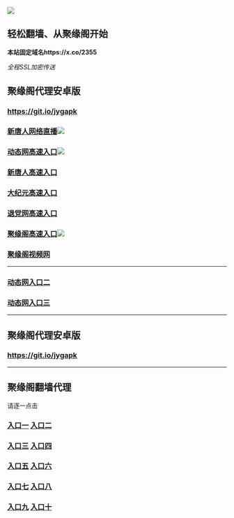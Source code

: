
![](https://raw.githubusercontent.com/hao369/a/master/j.jpg)



## 轻松翻墙、从聚缘阁开始

**本站固定域名https://x.co/2355**

_全程SSL加密传送_



##  聚缘阁代理安卓版

### https://git.io/jygapk

### [新唐人网络直播]( https://90kapx8n8d.execute-api.us-east-2.amazonaws.com/o9987y)![](https://raw.githubusercontent.com/hao369/a/master/jygtj.gif)

### [动态网高速入口]( https://0gems45py5.execute-api.us-east-2.amazonaws.com/665578/2148n/?id=2)![](https://raw.githubusercontent.com/hao369/a/master/jygdl.gif)

### [新唐人高速入口](https://0gems45py5.execute-api.us-east-2.amazonaws.com/665578/2148n/?id=5)

### [大纪元高速入口](https://0gems45py5.execute-api.us-east-2.amazonaws.com/665578/2148n/?id=7)

### [退党网高速入口](https://0gems45py5.execute-api.us-east-2.amazonaws.com/665578/2148n/?id=8)

### [聚缘阁高速入口]( https://jolcsiijw0.execute-api.ap-northeast-1.amazonaws.com/ywujturt)![](https://raw.githubusercontent.com/hao369/a/master/jyg.gif)

### [聚缘阁视频网](https://jiybax2m6e.execute-api.ap-northeast-1.amazonaws.com/qty4774)


***

### [动态网入口二](https://x.co/ddg)

### [动态网入口三]( https://0wk970ds1f.execute-api.ap-southeast-1.amazonaws.com/000247/?id=2)



***



##  聚缘阁代理安卓版

### https://git.io/jygapk


***


## 聚缘阁翻墙代理 

请逐一点击

### **[入口一]( https://5eckwufpjd.execute-api.ap-southeast-1.amazonaws.com/6588mkhyf)** **[入口二](https://bvs8oxvzud.execute-api.ap-southeast-1.amazonaws.com/csg432)**

### **[入口三](https://s3-ap-southeast-1.amazonaws.com/jyg4/jyg.html)**  **[入口四](https://s3-ap-northeast-1.amazonaws.com/jyg9/jyg.html)**

### **[入口五](https://s3.ap-south-1.amazonaws.com/jyg5/jyg.html)**  **[入口六](https://s3-us-west-2.amazonaws.com/jyg7/jyg.html)**


###  **[入口七](https://s3-us-west-1.amazonaws.com/jyg6/jyg.html)**  **[入口八](https://s3-eu-west-1.amazonaws.com/jyg8/jyg.html)**


###  **[入口九](https://s3.eu-central-1.amazonaws.com/jyg3/jyg.html)**  **[入口十](https://s3-ap-southeast-2.amazonaws.com/jyg1/jyg.html)**




